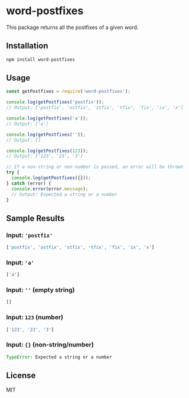 
# word-postfixes

This package returns all the postfixes of a given word.

## Installation

```bash
npm install word-postfixes
```

## Usage

```javascript
const getPostfixes = require('word-postfixes');

console.log(getPostfixes('postfix')); 
// Output: ['postfix', 'ostfix', 'stfix', 'tfix', 'fix', 'ix', 'x']

console.log(getPostfixes('a')); 
// Output: ['a']

console.log(getPostfixes('')); 
// Output: []

console.log(getPostfixes(123)); 
// Output: ['123', '23', '3']

// If a non-string or non-number is passed, an error will be thrown
try {
  console.log(getPostfixes({}));
} catch (error) {
  console.error(error.message); 
  // Output: Expected a string or a number
}
```

## Sample Results

### Input: `'postfix'`
```javascript
['postfix', 'ostfix', 'stfix', 'tfix', 'fix', 'ix', 'x']
```

### Input: `'a'`
```javascript
['a']
```

### Input: `''` (empty string)
```javascript
[]
```

### Input: `123` (number)
```javascript
['123', '23', '3']
```

### Input: `{}` (non-string/number)
```javascript
TypeError: Expected a string or a number
```

## License

MIT
